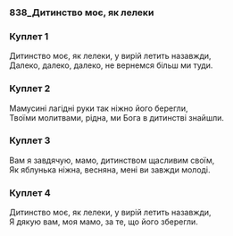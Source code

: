 ### 838_Дитинство моє, як лелеки
### Куплет 1
Дитинство моє, як лелеки, у вирій летить назавжди, <br/>Далеко, далеко, далеко, не вернемся більш ми туди.
### Куплет 2
Мамусині лагідні руки так ніжно його берегли, <br/>Твоїми молитвами, рідна, ми Бога в дитинстві знайшли.
### Куплет 3
Вам я завдячую, мамо, дитинством щасливим своїм, <br/>Як яблунька ніжна, весняна, мені ви завжди молоді.
### Куплет 4
Дитинство моє, як лелеки, у вирій летить назавжди, <br/>Я дякую вам, моя мамо, за те, що його зберегли.

